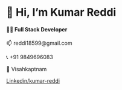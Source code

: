 <h1>👋 Hi, I’m Kumar Reddi</h1>
<h4>👨‍💻 Full Stack Developer</h4>
<p> 📫 reddi18599@gmail.com</p>
<p>📞 +91 9849696083</p>
 <p> 🏡 Visahkaptnam</p>
 <span style="text-decoration: none;"><a href="https://www.linkedin.com/in/kumar-reddi-9133b5155/">Linkedin/kumar-reddi</a></span>
<!---
kumar-18/kumar-18 is a ✨ special ✨ repository because its `README.md` (this file) appears on your GitHub profile.
You can click the Preview link to take a look at your changes.
--->
